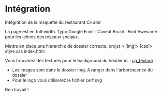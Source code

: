 # Intégration

Intégration de la maquette du restaurant *Ce soir*

La page est en full-width.
Typo Google Font : 'Caveat Brush'.
Font Awesome pour les icônes des réseaux sociaux.

Mettre en place une hierarchie de dossier correcte.
  projet >
    [img]>
    [css]>
      style.css
    index.html

Vous trouverez des textures pour le background du header ici :
  [cg_texture]('http://www.textures.com/browse/bare/45356')


* Les images sont dans le dossier img. A ranger dans l'arborescence du dossier
* Pour le logo vous utiliserez le fichier cerf.svg

Bon travail !